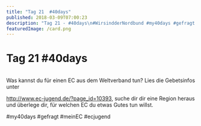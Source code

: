 ```yaml
---
title: "Tag 21  #40days"
published: 2018-03-09T07:00:23
description: "Tag 21 - #40days\n#WirsindderNordbund #my40days #gefragt #meinEC #ecjugend"
featuredImage: /card.png
---
```


# Tag 21  #40days

<img loading="lazy" src="/old/40DAYS_03-09_WITH-tag-21.jpg" alt>

Was kannst du für einen EC aus dem Weltverband tun? Lies die Gebetsinfos unter

http://www.ec-jugend.de/?page_id=10393, suche dir dir eine Region heraus und überlege dir, für welchen EC du etwas Gutes tun willst.

#my40days #gefragt #meinEC #ecjugend